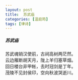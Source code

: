 ```yaml
---
layout: post
title:  苏武庙
categories: [温庭筠]
tags: [律诗]
---
```


##### 苏武庙

苏武魂销汉使前，古祠高树两茫然。<br>
云边雁断胡天月，陇上羊归塞草烟。<br>
回日楼台非甲帐，去时冠剑是丁年。<br>
茂陵不见封侯印，空向秋波哭逝川。























　　　　　　　　　　 





































